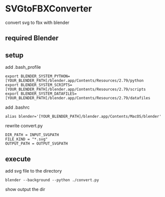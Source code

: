 # SVGtoFBXConverter
convert svg to fbx with blender


## required Blender

## setup
add .bash_profile

```
export BLENDER_SYSTEM_PYTHON=[YOUR_BLENDER_PATH]/blender.app/Contents/Resources/2.79/python
export BLENDER_SYSTEM_SCRIPTS=[YOUR_BLENDER_PATH]/blender.app/Contents/Resources/2.79/scripts
export BLENDER_SYSTEM_DATAFILES=[YOUR_BLENDER_PATH]/blender.app/Contents/Resources/2.79/datafiles
```

add .bashrc
```
alias blender='[YOUR_BLENDER_PATH]/blender.app/Contents/MacOS/blender'
```

rewrite convert.py
```
DIR_PATH = INPUT_SVGPATH
FILE_KIND = "*.svg"
OUTPUT_PATH = OUTPUT_SVGPATH
```

## execute
add svg file to the directory
```
blender --background --python ./convert.py
```
show output the dir

